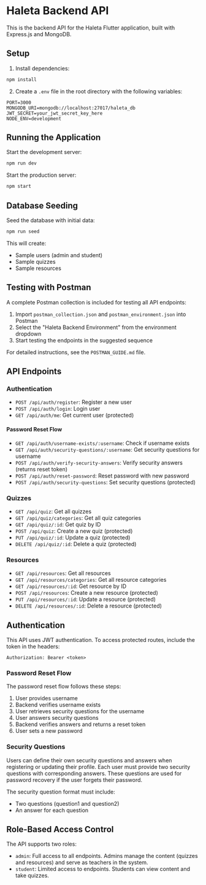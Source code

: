 # Haleta Backend API

This is the backend API for the Haleta Flutter application, built with Express.js and MongoDB.

## Setup

1. Install dependencies:

```bash
npm install
```

2. Create a `.env` file in the root directory with the following variables:

```
PORT=3000
MONGODB_URI=mongodb://localhost:27017/haleta_db
JWT_SECRET=your_jwt_secret_key_here
NODE_ENV=development
```

## Running the Application

Start the development server:

```bash
npm run dev
```

Start the production server:

```bash
npm start
```

## Database Seeding

Seed the database with initial data:

```bash
npm run seed
```

This will create:
- Sample users (admin and student)
- Sample quizzes
- Sample resources

## Testing with Postman

A complete Postman collection is included for testing all API endpoints:

1. Import `postman_collection.json` and `postman_environment.json` into Postman
2. Select the "Haleta Backend Environment" from the environment dropdown
3. Start testing the endpoints in the suggested sequence

For detailed instructions, see the `POSTMAN_GUIDE.md` file.

## API Endpoints

### Authentication

- `POST /api/auth/register`: Register a new user
- `POST /api/auth/login`: Login user
- `GET /api/auth/me`: Get current user (protected)

#### Password Reset Flow
- `GET /api/auth/username-exists/:username`: Check if username exists
- `GET /api/auth/security-questions/:username`: Get security questions for username
- `POST /api/auth/verify-security-answers`: Verify security answers (returns reset token)
- `POST /api/auth/reset-password`: Reset password with new password
- `POST /api/auth/security-questions`: Set security questions (protected)

### Quizzes

- `GET /api/quiz`: Get all quizzes
- `GET /api/quiz/categories`: Get all quiz categories
- `GET /api/quiz/:id`: Get quiz by ID
- `POST /api/quiz`: Create a new quiz (protected)
- `PUT /api/quiz/:id`: Update a quiz (protected)
- `DELETE /api/quiz/:id`: Delete a quiz (protected)

### Resources

- `GET /api/resources`: Get all resources
- `GET /api/resources/categories`: Get all resource categories
- `GET /api/resources/:id`: Get resource by ID
- `POST /api/resources`: Create a new resource (protected)
- `PUT /api/resources/:id`: Update a resource (protected)
- `DELETE /api/resources/:id`: Delete a resource (protected)

## Authentication

This API uses JWT authentication. To access protected routes, include the token in the headers:

```
Authorization: Bearer <token>
```

### Password Reset Flow

The password reset flow follows these steps:

1. User provides username
2. Backend verifies username exists
3. User retrieves security questions for the username
4. User answers security questions
5. Backend verifies answers and returns a reset token
6. User sets a new password

### Security Questions

Users can define their own security questions and answers when registering or updating their profile. Each user must provide two security questions with corresponding answers. These questions are used for password recovery if the user forgets their password.

The security question format must include:
- Two questions (question1 and question2)
- An answer for each question

## Role-Based Access Control

The API supports two roles:
- `admin`: Full access to all endpoints. Admins manage the content (quizzes and resources) and serve as teachers in the system.
- `student`: Limited access to endpoints. Students can view content and take quizzes. 